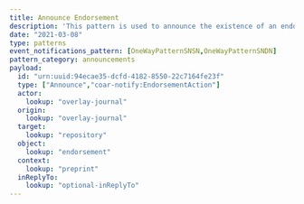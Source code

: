 ```yaml
---
title: Announce Endorsement
description: 'This pattern is used to announce the existence of an endorsement, referencing (in `context`) the resource that has been endorsed'
date: "2021-03-08"
type: patterns
event_notifications_pattern: [OneWayPatternSNSN,OneWayPatternSNDN]
pattern_category: announcements
payload:
  id: "urn:uuid:94ecae35-dcfd-4182-8550-22c7164fe23f"
  type: ["Announce","coar-notify:EndorsementAction"]
  actor:
    lookup: "overlay-journal"
  origin:
    lookup: "overlay-journal"
  target:
    lookup: "repository"
  object:
    lookup: "endorsement"
  context:
    lookup: "preprint"
  inReplyTo:
    lookup: "optional-inReplyTo"
---
```


